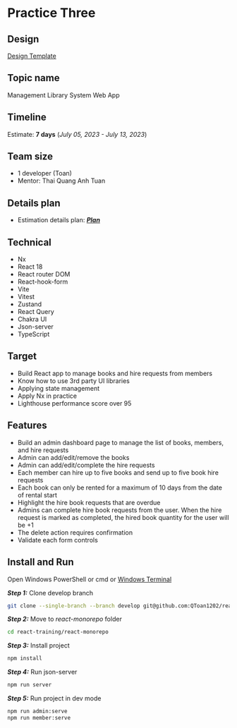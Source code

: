 # Practice Three

## Design

[Design Template](https://www.libib.com/)

## Topic name

Management Library System Web App

## Timeline

Estimate: **7 days** (_July 05, 2023 - July 13, 2023_)

## Team size

- 1 developer (Toan)
- Mentor: Thai Quang Anh Tuan

## Details plan

- Estimation details plan: [**_Plan_**](https://docs.google.com/document/d/108l2Gj7QP58zyw1Udef9UL6NE2JhJNCf/edit?usp=sharing&ouid=106375431505893946552&rtpof=true&sd=true)

## Technical

- Nx
- React 18
- React router DOM
- React-hook-form
- Vite
- Vitest
- Zustand
- React Query
- Chakra UI
- Json-server
- TypeScript

## Target

- Build React app to manage books and hire requests from members
- Know how to use 3rd party UI libraries
- Applying state management
- Apply Nx in practice
- Lighthouse performance score over 95

## Features

- Build an admin dashboard page to manage the list of books, members, and hire requests
- Admin can add/edit/remove the books
- Admin can add/edit/complete the hire requests
- Each member can hire up to five books and send up to five book hire requests
- Each book can only be rented for a maximum of 10 days from the date of rental start
- Highlight the hire book requests that are overdue
- Admins can complete hire book requests from the user. When the hire request is marked as completed, the hired book quantity for the user will be +1
- The delete action requires confirmation
- Validate each form controls

## Install and Run

Open Windows PowerShell or cmd or [Windows Terminal](https://www.microsoft.com/en-gb/p/windows-terminal/9n0dx20hk701?rtc=1&activetab=pivot:overviewtab)

**_Step 1:_** Clone develop branch

```bash
git clone --single-branch --branch develop git@github.com:QToan1202/react-training.git
```

**_Step 2:_** Move to _react-monorepo_ folder

```bash
cd react-training/react-monorepo
```

**_Step 3:_** Install project

```bash
npm install
```

**_Step 4:_** Run json-server

```bash
npm run server
```

**_Step 5:_** Run project in dev mode

```bash
npm run admin:serve
npm run member:serve
```
